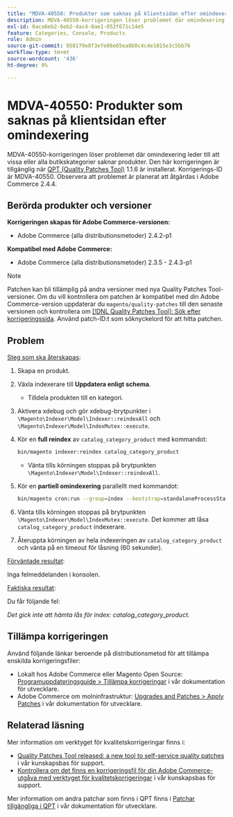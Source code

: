 ```yaml
---
title: "MDVA-40550: Produkter som saknas på klientsidan efter omindexering"
description: MDVA-40550-korrigeringen löser problemet där omindexering leder till att vissa eller alla butikskategorier saknar produkter. Den här korrigeringen är tillgänglig när [QPT-verktyget (Quality Patches Tool)](/help/announcements/adobe-commerce-announcements/magento-quality-patches-released-new-tool-to-self-serve-quality-patches.md) 1.1.6 är installerat. Korrigerings-ID är MDVA-40550. Observera att problemet är planerat att åtgärdas i Adobe Commerce 2.4.4.
exl-id: 0aca6eb2-6eb2-4ac4-8ae1-052f671c14e5
feature: Categories, Console, Products
role: Admin
source-git-commit: 958179e0f3efe08e65ea8b0c4c4e1015e3c5bb76
workflow-type: tm+mt
source-wordcount: '436'
ht-degree: 0%

---
```


# MDVA-40550: Produkter som saknas på klientsidan efter omindexering

MDVA-40550-korrigeringen löser problemet där omindexering leder till att vissa eller alla butikskategorier saknar produkter. Den här korrigeringen är tillgänglig när [QPT (Quality Patches Tool)](/help/announcements/adobe-commerce-announcements/magento-quality-patches-released-new-tool-to-self-serve-quality-patches.md) 1.1.6 är installerat. Korrigerings-ID är MDVA-40550. Observera att problemet är planerat att åtgärdas i Adobe Commerce 2.4.4.

## Berörda produkter och versioner

**Korrigeringen skapas för Adobe Commerce-versionen:**

* Adobe Commerce (alla distributionsmetoder) 2.4.2-p1

**Kompatibel med Adobe Commerce:**

* Adobe Commerce (alla distributionsmetoder) 2.3.5 - 2.4.3-p1

>[!NOTE]
>
>Patchen kan bli tillämplig på andra versioner med nya Quality Patches Tool-versioner. Om du vill kontrollera om patchen är kompatibel med din Adobe Commerce-version uppdaterar du `magento/quality-patches` till den senaste versionen och kontrollera om [[!DNL Quality Patches Tool]: Sök efter korrigeringssida](https://devdocs.magento.com/quality-patches/tool.html#patch-grid). Använd patch-ID:t som söknyckelord för att hitta patchen.

## Problem

<u>Steg som ska återskapas</u>:

1. Skapa en produkt.
1. Växla indexerare till **Uppdatera enligt schema**.
   * Tilldela produkten till en kategori.
1. Aktivera xdebug och gör xdebug-brytpunkter i `\Magento\Indexer\Model\Indexer::reindexAll` och `\Magento\Indexer\Model\IndexMutex::execute`.
1. Kör en **full reindex** av `catalog_category_product` med kommandot:

   ```bash
   bin/magento indexer:reindex catalog_category_product
   ```

   * Vänta tills körningen stoppas på brytpunkten `\Magento\Indexer\Model\Indexer::reindexAll`.

1. Kör en **partiell omindexering** parallellt med kommandot:

   ```bash
   bin/magento cron:run --group=index --bootstrap=standaloneProcessStarted=1
   ```

1. Vänta tills körningen stoppas på brytpunkten `\Magento\Indexer\Model\IndexMutex::execute`. Det kommer att låsa `catalog_category_product` indexerare.
1. Återuppta körningen av hela indexeringen av `catalog_category_product` och vänta på en timeout för låsning (60 sekunder).

<u>Förväntade resultat</u>:

Inga felmeddelanden i konsolen.

<u>Faktiska resultat</u>:

Du får följande fel:

*Det gick inte att hämta lås för index: catalog_category_product.*

## Tillämpa korrigeringen

Använd följande länkar beroende på distributionsmetod för att tillämpa enskilda korrigeringsfiler:

* Lokalt hos Adobe Commerce eller Magento Open Source: [Programuppdateringsguide > Tillämpa korrigeringar](https://devdocs.magento.com/guides/v2.4/comp-mgr/patching/mqp.html) i vår dokumentation för utvecklare.
* Adobe Commerce om molninfrastruktur: [Upgrades and Patches > Apply Patches](https://devdocs.magento.com/cloud/project/project-patch.html) i vår dokumentation för utvecklare.

## Relaterad läsning

Mer information om verktyget för kvalitetskorrigeringar finns i:

* [Quality Patches Tool released: a new tool to self-service quality patches](/help/announcements/adobe-commerce-announcements/magento-quality-patches-released-new-tool-to-self-serve-quality-patches.md) i vår kunskapsbas för support.
* [Kontrollera om det finns en korrigeringsfil för din Adobe Commerce-utgåva med verktyget för kvalitetskorrigeringar](/help/support-tools/patches-available-in-qpt-tool/check-patch-for-magento-issue-with-magento-quality-patches.md) i vår kunskapsbas för support.

Mer information om andra patchar som finns i QPT finns i [Patchar tillgängliga i QPT](https://devdocs.magento.com/quality-patches/tool.html#patch-grid) i vår dokumentation för utvecklare.
